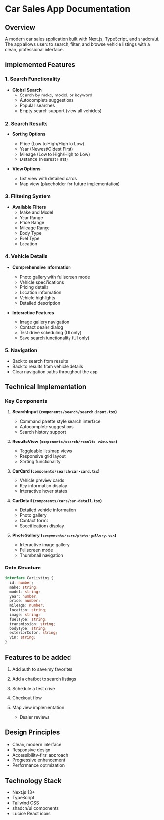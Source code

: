# Car Sales App Documentation

## Overview
A modern car sales application built with Next.js, TypeScript, and shadcn/ui. The app allows users to search, filter, and browse vehicle listings with a clean, professional interface.

## Implemented Features

### 1. Search Functionality
- **Global Search**
  - Search by make, model, or keyword
  - Autocomplete suggestions
  - Popular searches
  - Empty search support (view all vehicles)

### 2. Search Results
- **Sorting Options**
  - Price (Low to High/High to Low)
  - Year (Newest/Oldest First)
  - Mileage (Low to High/High to Low)
  - Distance (Nearest First)

- **View Options**
  - List view with detailed cards
  - Map view (placeholder for future implementation)

### 3. Filtering System
- **Available Filters**
  - Make and Model
  - Year Range
  - Price Range
  - Mileage Range
  - Body Type
  - Fuel Type
  - Location

### 4. Vehicle Details
- **Comprehensive Information**
  - Photo gallery with fullscreen mode
  - Vehicle specifications
  - Pricing details
  - Location information
  - Vehicle highlights
  - Detailed description

- **Interactive Features**
  - Image gallery navigation
  - Contact dealer dialog
  - Test drive scheduling (UI only)
  - Save search functionality (UI only)

### 5. Navigation
- Back to search from results
- Back to results from vehicle details
- Clear navigation paths throughout the app

## Technical Implementation

### Key Components

1. **SearchInput (`components/search/search-input.tsx`)**
   - Command palette style search interface
   - Autocomplete suggestions
   - Search history support

2. **ResultsView (`components/search/results-view.tsx`)**
   - Toggleable list/map views
   - Responsive grid layout
   - Sorting functionality

3. **CarCard (`components/search/car-card.tsx`)**
   - Vehicle preview cards
   - Key information display
   - Interactive hover states

4. **CarDetail (`components/cars/car-detail.tsx`)**
   - Detailed vehicle information
   - Photo gallery
   - Contact forms
   - Specifications display

5. **PhotoGallery (`components/cars/photo-gallery.tsx`)**
   - Interactive image gallery
   - Fullscreen mode
   - Thumbnail navigation

### Data Structure

```typescript
interface CarListing {
  id: number;
  make: string;
  model: string;
  year: number;
  price: number;
  mileage: number;
  location: string;
  image: string;
  fuelType: string;
  transmission: string;
  bodyType: string;
  exteriorColor: string;
  vin: string;
}
```

## Features to be added

1. Add auth to save my favorites

2. Add a chatbot to search listings

3. Schedule a test drive

4. Checkout flow

5. Map view implementation

   - Dealer reviews

## Design Principles

- Clean, modern interface
- Responsive design
- Accessibility-first approach
- Progressive enhancement
- Performance optimization

## Technology Stack

- Next.js 13+
- TypeScript
- Tailwind CSS
- shadcn/ui components
- Lucide React icons